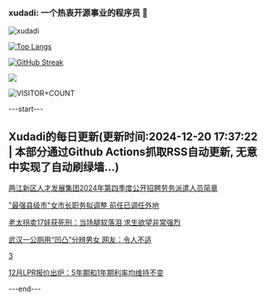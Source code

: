 ### xudadi: 一个热衷开源事业的程序员 👋

![xudadi](https://github-readme-stats-git-masterorgs-github-readme-stats-team.vercel.app/api?username=xudadi)

[![Top Langs](https://github-readme-stats.vercel.app/api/top-langs/?username=xudadi)](https://github.com/anuraghazra/github-readme-stats)

[![GitHub Streak](https://streak-stats.demolab.com?user=xudadi&locale=zh_Hans)](https://git.io/streak-stats)

![](https://raw.githubusercontent.com/xudadi/xudadi/main/assets/github-contribution-grid-snake.svg)

![VISITOR+COUNT](https://komarev.com/ghpvc/?username=xudadi&label=VISITOR+COUNT)


---start---

## Xudadi的每日更新(更新时间:2024-12-20 17:37:22 | 本部分通过Github Actions抓取RSS自动更新, 无意中实现了自动刷绿墙...)

[两江新区人才发展集团2024年第四季度公开招聘劳务派遣人员简章](https://www.gongkaoleida.com/article/2238241)

["最强县级市"女市长职务拟调整 前任已调任外地](https://m.163.com/news/article/JJQBUCUD0530JPVV.html)

[老太拐卖17娃获死刑：当场腿软落泪 求生欲望非常强烈](https://m.163.com/news/article/JJRHM99Q053469LG.html)

[武汉一公厕用“凹凸”分辨男女 网友：令人不适](https://m.163.com/news/article/JJQBK3GR05149PH8.html)

[3](https://m.163.com/touch/news/sub/domestic)

[12月LPR报价出炉：5年期和1年期利率均维持不变](https://m.163.com/news/article/JJRDOE2E05198CJN.html)

---end---
